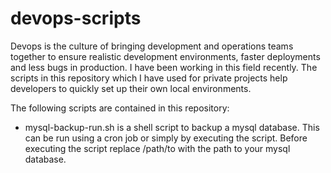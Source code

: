 # devops-scripts

Devops is the culture of bringing development and operations teams together to ensure realistic development environments, faster deployments and less bugs in production. I have been working in this field recently. The scripts in this repository which I have used for private projects help developers to quickly set up their own local environments.

The following scripts are contained in this repository:
* mysql-backup-run.sh is a shell script to backup a mysql database. This can be run using a cron job or simply by executing the script. Before executing the script replace /path/to with the path to your mysql database.
